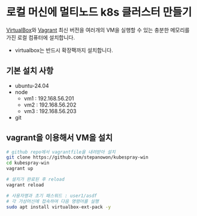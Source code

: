 # 로컬 머신에 멀티노드 k8s 클러스터 만들기

[VirtualBox](https://www.virtualbox.org/)와 [Vagrant](https://www.vagrantup.com/) 최신 버전을 여러개의 VM을 실행할 수 있는 충분한 메모리를 가진 로컬 컴퓨터에 설치합니다. 
* virtualbox는 반드시 확장팩까지 설치합니다.

## 기본 설치 사항
- ubuntu-24.04
- node
  * vm1 : 192.168.56.201
  * vm2 : 192.168.56.202
  * vm3 : 192.168.56.203
- git  

## vagrant을 이용해서 VM을 설치
```sh
# github repo에서 vagrantfile을 내려받아 설치
git clone https://github.com/stepanowon/kubespray-win
cd kubespray-win
vagrant up

# 설치가 완료된 후 reload
vagrant reload

# 사용자명과 초기 패스워드 : user1/asdf
# 각 가상머신에 접속하여 다음 명령어를 실행
sudo apt install virtualbox-ext-pack -y
```
